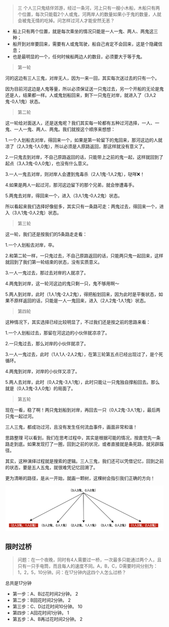 >三 个人三只鬼结伴郊游，经过一条河，河上只有一艘小木船，木船只有两个位置，每次只能载2个人或鬼，河两岸人的数量如果小于鬼的数量，人就会被鬼无情的吃掉。问怎样过河人才能安然无恙？

+ 船上只有两个位置，就是每次乘坐的情况只能是一人一鬼、两人、两鬼这三种；
+ 船开到对岸要回来，需要有人或鬼驾驶，船自己肯定不会回来，这是个隐藏信息；
+ 也是最明显的一个，任何时候船两边人的数目，必须要大于等于鬼。


> 第一轮

河的这边有三人三鬼，对岸无人，因为一来一回，其实每次送过去的只有一个。

因为目前河这边是人鬼等量，所以必须保证送一只鬼过去，另一个开船的无论是鬼还是人，结果都一样。人或鬼划船回来，剩下一只鬼在对岸，就进入了（3人2鬼-0人1鬼）状态。

> 第二轮

这一轮给对面送人，还是送鬼呢？我们其实每一轮都有五种过河选择，一人、一鬼、一人一鬼、两人、两鬼。我们就按这个顺序来想想：

1.一个人划船去对岸，得回来一个，如果是第一轮留下的鬼回来，那河这边的人就凉了（2人3鬼-1人0鬼），所以必须是人原路返回，那这样就没有意义了。

2.一只鬼去到对岸，不自己原路返回的话，只能带上之前的鬼一起，这样就回到了起点（3人3鬼-0人0鬼），也没有什么意义。

3.一人一鬼去对岸，则对岸人会遭到鬼毒杀（2人1鬼-1人2鬼），哒咩❌！

4.如果是两人一起过河，那河这边留下的那个兄弟，就会惨遭毒手。

5.两鬼去对岸，得回来一个，进入（3人1鬼-0人2鬼）状态。

所以看起来我们选择好像挺多，其实只有一条路可走：两鬼过去，得回来一个，进入（3人1鬼-0人2鬼）状态。

> 第三轮

这一轮，我们还是按我们的5条路走走看：

1.一个人划船去对岸，卒。

2.和第二轮一样，一只鬼过去，不自己原路返回的话，只能两只鬼一起回来，这样就回到了我们第一轮结束的状态，没有实质意义。

3.一人一鬼过去，那过去对岸的人就凉了。

4.两鬼到对岸，这一轮河这边的鬼只剩一只，鬼不够用啊～

5.两人到对岸，此时（1人1鬼-2人2鬼），得把船划回来，因为此时是平衡状态，如果不原样返回的话，只能是一人一鬼回来，进入（2人2鬼-1人1鬼）状态。

> 第四轮

这种情况下，其实选择已经比较明显了，不过我们还是按之前的思路来看：

1.一个人划船过去，那留在河这边的小伙伴就凉凉了。

2.一只鬼过去，那么对岸的小伙伴就凉了。

3.一人一鬼过去，此时（1人1人-2人2鬼），在第三轮第五点已经出现过了，是个死循环。

4.两鬼到对岸，对岸的小伙伴又凉了。

5.两人去对岸，此时（0人2鬼-3人1鬼），此时只能让一只鬼独自撑船回去。那么就是（0人3鬼-3人0鬼）的局面了。

> 第五轮

现在一看，稳了啊！两只鬼划船到对岸，再回去一只（0人2鬼-3人1鬼），最后两只鬼一起过河。

三人三鬼，都成功过河，且没有发生任何流血事件，画面非常和谐！

思路整理
可以看到，我们在思考过程中，其实是根据可能的情况，按直觉先一条路走到底。如果发现打了一圈，回到之前的状况，或者直接就是条死路，就另辟蹊径。

其实，这种演绎过程就是搜索的逻辑。三人三鬼，我们还可以凭借记忆，回到之前的状态，要是五人五鬼，就很难凭记忆回溯了。

更为清晰的路径，是从一开始，就画一颗树，这棵树会指引我们正确的方向！

![](./图片/3人3鬼.png)


## 限时过桥

> 问题：在一个夜晚，同时有4人需要过一桥，一次最多只能通过两个人，且只有一只手电筒，而且每人的速度不同。A，B，C，D需要时间分别为：1，2，5，10分钟。问：在17分钟内这四个人怎么过桥？

总共是17分钟
+ 第一步：A、B过花时间2分钟。 2
+ 第二步：B回花时间2分钟。   2
+ 第三步：C、D过花时间10分钟。  10
+ 第四步：A回花时间1分钟。  1
+ 第五步：A、B再过花时间2分钟。 2






